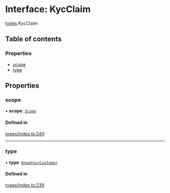# Interface: KycClaim

[types](../wiki/types).KycClaim

## Table of contents

### Properties

- [scope](../wiki/types.KycClaim#scope)
- [type](../wiki/types.KycClaim#type)

## Properties

### scope

• **scope**: [`Scope`](../wiki/types.Scope)

#### Defined in

[types/index.ts:240](https://github.com/PolymeshAssociation/polymesh-sdk/blob/31fdce23/src/types/index.ts#L240)

___

### type

• **type**: [`KnowYourCustomer`](../wiki/types.ClaimType#knowyourcustomer)

#### Defined in

[types/index.ts:239](https://github.com/PolymeshAssociation/polymesh-sdk/blob/31fdce23/src/types/index.ts#L239)

